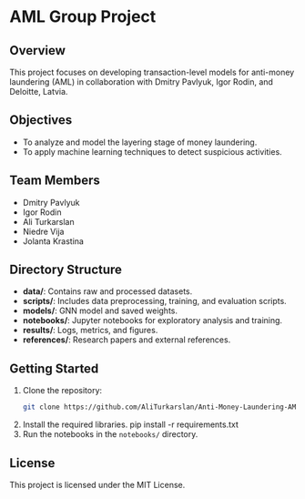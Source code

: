 # AML Group Project

## Overview
This project focuses on developing transaction-level models for anti-money laundering (AML) in collaboration with Dmitry Pavlyuk, Igor Rodin, and Deloitte, Latvia.

## Objectives
- To analyze and model the layering stage of money laundering.
- To apply machine learning techniques to detect suspicious activities.

## Team Members
- Dmitry Pavlyuk
- Igor Rodin
- Ali Turkarslan
- Niedre Vija
- Jolanta Krastina

## Directory Structure
- **data/**: Contains raw and processed datasets.
- **scripts/**: Includes data preprocessing, training, and evaluation scripts.
- **models/**: GNN model and saved weights.
- **notebooks/**: Jupyter notebooks for exploratory analysis and training.
- **results/**: Logs, metrics, and figures.
- **references/**: Research papers and external references.

## Getting Started
1. Clone the repository:
   ```bash
   git clone https://github.com/AliTurkarslan/Anti-Money-Laundering-AML-Transaction-Level-Models.git
2. Install the required libraries.
   pip install -r requirements.txt
4. Run the notebooks in the `notebooks/` directory.

## License
This project is licensed under the MIT License.
